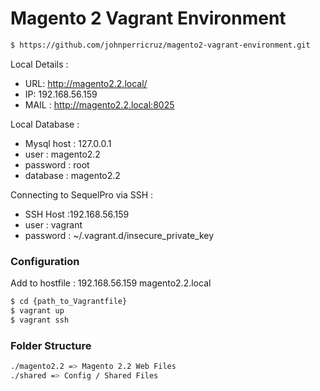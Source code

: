 # Magento 2 Vagrant Environment
```sh
$ https://github.com/johnperricruz/magento2-vagrant-environment.git
```
Local Details : 

  - URL:  http://magento2.2.local/
  - IP: 192.168.56.159
  - MAIL : http://magento2.2.local:8025


Local Database :
  - Mysql host     : 127.0.0.1
  - user     : magento2.2
  - password : root
  - database : magento2.2


Connecting to SequelPro via SSH :
  - SSH Host     :192.168.56.159
  - user     : vagrant
  - password : ~/.vagrant.d/insecure_private_key


### Configuration

Add to hostfile : 192.168.56.159 magento2.2.local

```sh
$ cd {path_to_Vagrantfile}
$ vagrant up
$ vagrant ssh
```

### Folder Structure

```sh
./magento2.2 => Magento 2.2 Web Files
./shared => Config / Shared Files
```